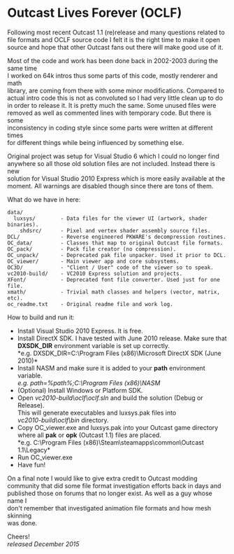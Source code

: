 Outcast Lives Forever (OCLF)
============================
Following most recent Outcast 1.1 (re)release and many questions related to  
file formats and OCLF source code I felt it is the right time to make it open  
source and hope that other Outcast fans out there will make good use of it.  

Most of the code and work has been done back in 2002-2003 during the same time  
I worked on 64k intros thus some parts of this code, mostly renderer and math  
library, are coming from there with some minor modifications. Compared to  
actual intro code this is not as convoluted so I had very little clean up to do  
in order to release it. It is pretty much the same. Some unused files were  
removed as well as commented lines with temporary code. But there is some  
inconsistency in coding style since some parts were written at different times  
for different things while being influenced by something else.

Original project was setup for Visual Studio 6 which I could no longer find  
anywhere so all those old solution files are not included. Instead there is new  
solution for Visual Studio 2010 Express which is more easily available at the  
moment. All warnings are disabled though since there are tons of them.  

What do we have in here:

    data/  
      luxsys/        - Data files for the viewer UI (artwork, shader binaries).  
        shdsrc/      - Pixel and vertex shader assembly source files.  
    DCL/             - Reverse engineered PKWARE's decompression routines.  
    OC_data/         - Classes that map to original Outcast file formats.  
    OC_pack/         - Pack file creator (no compression).  
    OC_unpack/       - Deprecated pak file unpacker. Used it prior to DCL.  
    OC_viewer/       - Main viewer app and core subsystems.  
    OC3D/            - "Client / User" code of the viewer so to speak.  
    vc2010-build/    - VC2010 Express solution and projects.  
    XFont/           - Deprecated font file converter. Used just for one file.  
    xmath/           - Trivial math classes and helpers (vector, matrix, etc).  
    oc_readme.txt    - Original readme file and work log.  

How to build and run it:

* Install Visual Studio 2010 Express. It is free.
* Install DirectX SDK. I have tested with June 2010 release. Make sure that  
  **DXSDK_DIR** environment variable is set up correctly.  
  *e.g. DXSDK_DIR=C:\Program Files (x86)\Microsoft DirectX SDK (June 2010)\*
* Install NASM and make sure it is added to your **path** environment variable.  
  *e.g. path=%path%;C:\Program Files (x86)\NASM*
* (Optional) Install Windows or Platform SDK.
* Open *vc2010-build\oclf\oclf.sln* and build the solution (Debug or Release).  
  This will generate executables and luxsys.pak files into  
  *vc2010-build\oclf\bin* directory.
* Copy OC_viewer.exe and luxsys.pak into your Outcast game directory  
  where all **pak** or **opk** (Outcast 1.1) files are placed.  
  *e.g. C:\Program Files (x86)\Steam\steamapps\common\Outcast 1.1\Legacy\*
* Run OC_viewer.exe
* Have fun!

On a final note I would like to give extra credit to Outcast modding  
community that did some file format investigation efforts back in days and  
published those on forums that no longer exist. As well as a guy whose name I  
don't remember that investigated animation file formats and how mesh skinning  
was done.

Cheers!  
*released December 2015*
